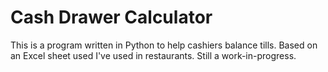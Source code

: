 # Cash Drawer Calculator

This is a program written in Python to help cashiers balance tills. Based on an Excel sheet used I've used in restaurants. Still a work-in-progress.
